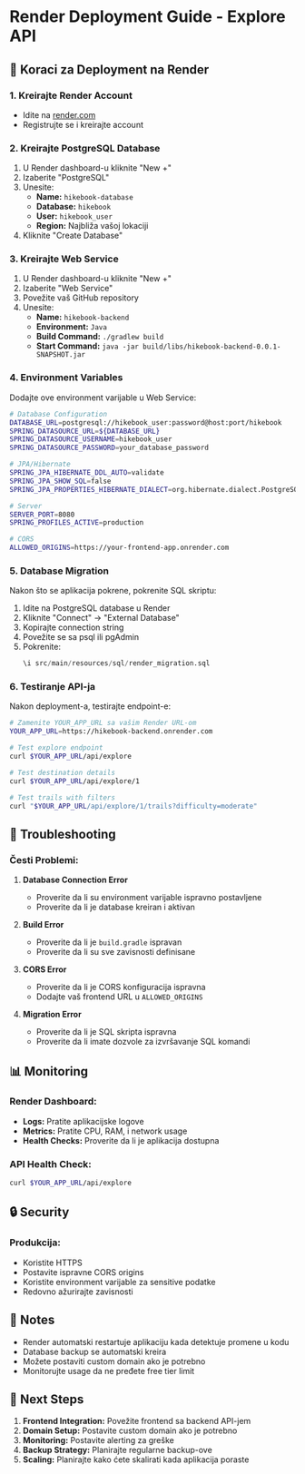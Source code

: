 # Render Deployment Guide - Explore API

## 🚀 Koraci za Deployment na Render

### 1. **Kreirajte Render Account**
- Idite na [render.com](https://render.com)
- Registrujte se i kreirajte account

### 2. **Kreirajte PostgreSQL Database**
1. U Render dashboard-u kliknite "New +"
2. Izaberite "PostgreSQL"
3. Unesite:
   - **Name:** `hikebook-database`
   - **Database:** `hikebook`
   - **User:** `hikebook_user`
   - **Region:** Najbliža vašoj lokaciji
4. Kliknite "Create Database"

### 3. **Kreirajte Web Service**
1. U Render dashboard-u kliknite "New +"
2. Izaberite "Web Service"
3. Povežite vaš GitHub repository
4. Unesite:
   - **Name:** `hikebook-backend`
   - **Environment:** `Java`
   - **Build Command:** `./gradlew build`
   - **Start Command:** `java -jar build/libs/hikebook-backend-0.0.1-SNAPSHOT.jar`

### 4. **Environment Variables**
Dodajte ove environment varijable u Web Service:

```bash
# Database Configuration
DATABASE_URL=postgresql://hikebook_user:password@host:port/hikebook
SPRING_DATASOURCE_URL=${DATABASE_URL}
SPRING_DATASOURCE_USERNAME=hikebook_user
SPRING_DATASOURCE_PASSWORD=your_database_password

# JPA/Hibernate
SPRING_JPA_HIBERNATE_DDL_AUTO=validate
SPRING_JPA_SHOW_SQL=false
SPRING_JPA_PROPERTIES_HIBERNATE_DIALECT=org.hibernate.dialect.PostgreSQLDialect

# Server
SERVER_PORT=8080
SPRING_PROFILES_ACTIVE=production

# CORS
ALLOWED_ORIGINS=https://your-frontend-app.onrender.com
```

### 5. **Database Migration**
Nakon što se aplikacija pokrene, pokrenite SQL skriptu:

1. Idite na PostgreSQL database u Render
2. Kliknite "Connect" → "External Database"
3. Kopirajte connection string
4. Povežite se sa psql ili pgAdmin
5. Pokrenite:
   ```sql
   \i src/main/resources/sql/render_migration.sql
   ```

### 6. **Testiranje API-ja**

Nakon deployment-a, testirajte endpoint-e:

```bash
# Zamenite YOUR_APP_URL sa vašim Render URL-om
YOUR_APP_URL=https://hikebook-backend.onrender.com

# Test explore endpoint
curl $YOUR_APP_URL/api/explore

# Test destination details
curl $YOUR_APP_URL/api/explore/1

# Test trails with filters
curl "$YOUR_APP_URL/api/explore/1/trails?difficulty=moderate"
```

## 🔧 Troubleshooting

### Česti Problemi:

1. **Database Connection Error**
   - Proverite da li su environment varijable ispravno postavljene
   - Proverite da li je database kreiran i aktivan

2. **Build Error**
   - Proverite da li je `build.gradle` ispravan
   - Proverite da li su sve zavisnosti definisane

3. **CORS Error**
   - Proverite da li je CORS konfiguracija ispravna
   - Dodajte vaš frontend URL u `ALLOWED_ORIGINS`

4. **Migration Error**
   - Proverite da li je SQL skripta ispravna
   - Proverite da li imate dozvole za izvršavanje SQL komandi

## 📊 Monitoring

### Render Dashboard:
- **Logs:** Pratite aplikacijske logove
- **Metrics:** Pratite CPU, RAM, i network usage
- **Health Checks:** Proverite da li je aplikacija dostupna

### API Health Check:
```bash
curl $YOUR_APP_URL/api/explore
```

## 🔒 Security

### Produkcija:
- Koristite HTTPS
- Postavite ispravne CORS origins
- Koristite environment varijable za sensitive podatke
- Redovno ažurirajte zavisnosti

## 📝 Notes

- Render automatski restartuje aplikaciju kada detektuje promene u kodu
- Database backup se automatski kreira
- Možete postaviti custom domain ako je potrebno
- Monitorujte usage da ne pređete free tier limit

## 🎯 Next Steps

1. **Frontend Integration:** Povežite frontend sa backend API-jem
2. **Domain Setup:** Postavite custom domain ako je potrebno
3. **Monitoring:** Postavite alerting za greške
4. **Backup Strategy:** Planirajte regularne backup-ove
5. **Scaling:** Planirajte kako ćete skalirati kada aplikacija poraste 